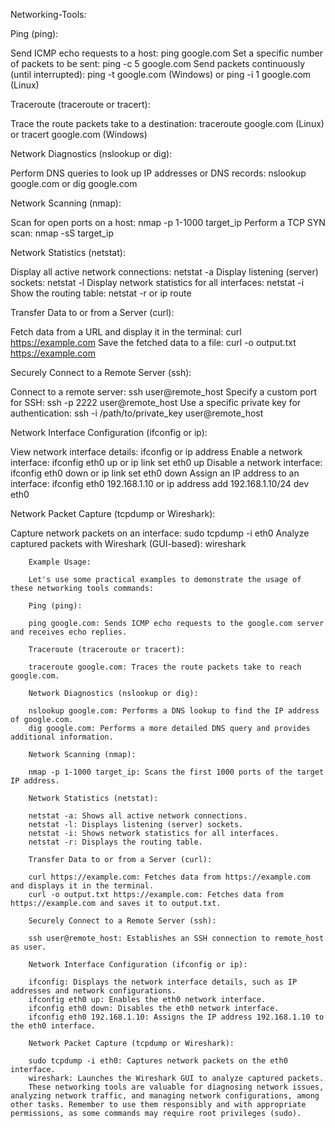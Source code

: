 Networking-Tools:

Ping (ping):

Send ICMP echo requests to a host: ping google.com
Set a specific number of packets to be sent: ping -c 5 google.com
Send packets continuously (until interrupted): ping -t google.com (Windows) or ping -i 1 google.com (Linux)

Traceroute (traceroute or tracert):

Trace the route packets take to a destination: traceroute google.com (Linux) or tracert google.com (Windows)

Network Diagnostics (nslookup or dig):

Perform DNS queries to look up IP addresses or DNS records: nslookup google.com or dig google.com

Network Scanning (nmap):

Scan for open ports on a host: nmap -p 1-1000 target_ip
Perform a TCP SYN scan: nmap -sS target_ip

Network Statistics (netstat):

Display all active network connections: netstat -a
Display listening (server) sockets: netstat -l
Display network statistics for all interfaces: netstat -i
Show the routing table: netstat -r or ip route

Transfer Data to or from a Server (curl):

Fetch data from a URL and display it in the terminal: curl https://example.com
Save the fetched data to a file: curl -o output.txt https://example.com

Securely Connect to a Remote Server (ssh):

Connect to a remote server: ssh user@remote_host
Specify a custom port for SSH: ssh -p 2222 user@remote_host
Use a specific private key for authentication: ssh -i /path/to/private_key user@remote_host

Network Interface Configuration (ifconfig or ip):

View network interface details: ifconfig or ip address
Enable a network interface: ifconfig eth0 up or ip link set eth0 up
Disable a network interface: ifconfig eth0 down or ip link set eth0 down
Assign an IP address to an interface: ifconfig eth0 192.168.1.10 or ip address add 192.168.1.10/24 dev eth0

Network Packet Capture (tcpdump or Wireshark):

Capture network packets on an interface: sudo tcpdump -i eth0
Analyze captured packets with Wireshark (GUI-based): wireshark
		
		Example Usage:
		
		Let's use some practical examples to demonstrate the usage of these networking tools commands:
		
		Ping (ping):
		
		ping google.com: Sends ICMP echo requests to the google.com server and receives echo replies.
		
		Traceroute (traceroute or tracert):
		
		traceroute google.com: Traces the route packets take to reach google.com.
		
		Network Diagnostics (nslookup or dig):
		
		nslookup google.com: Performs a DNS lookup to find the IP address of google.com.
		dig google.com: Performs a more detailed DNS query and provides additional information.
		
		Network Scanning (nmap):
		
		nmap -p 1-1000 target_ip: Scans the first 1000 ports of the target IP address.
		
		Network Statistics (netstat):
		
		netstat -a: Shows all active network connections.
		netstat -l: Displays listening (server) sockets.
		netstat -i: Shows network statistics for all interfaces.
		netstat -r: Displays the routing table.
		
		Transfer Data to or from a Server (curl):
		
		curl https://example.com: Fetches data from https://example.com and displays it in the terminal.
		curl -o output.txt https://example.com: Fetches data from https://example.com and saves it to output.txt.
		
		Securely Connect to a Remote Server (ssh):
		
		ssh user@remote_host: Establishes an SSH connection to remote_host as user.
		
		Network Interface Configuration (ifconfig or ip):
		
		ifconfig: Displays the network interface details, such as IP addresses and network configurations.
		ifconfig eth0 up: Enables the eth0 network interface.
		ifconfig eth0 down: Disables the eth0 network interface.
		ifconfig eth0 192.168.1.10: Assigns the IP address 192.168.1.10 to the eth0 interface.
		
		Network Packet Capture (tcpdump or Wireshark):
		
		sudo tcpdump -i eth0: Captures network packets on the eth0 interface.
		wireshark: Launches the Wireshark GUI to analyze captured packets.
		These networking tools are valuable for diagnosing network issues, analyzing network traffic, and managing network configurations, among other tasks. Remember to use them responsibly and with appropriate permissions, as some commands may require root privileges (sudo).